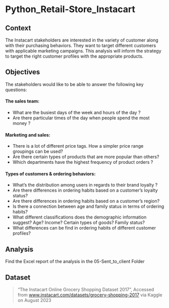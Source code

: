 # Python_Retail-Store_Instacart

## Context
The Instacart stakeholders are interested in the variety of customer along with their purchasing behaviors.
They want to target different customers with applicable marketing campaigns.
This analysis will inform the strategy to target the right customer profiles with the appropriate products. 

## Objectives
The stakeholders would like to be able to answer the following key questions:
#### The sales team:
-  What are the busiest days of the week and hours of the day ?
- Are there particular times of the day when people spend the most money ?

#### Marketing and sales:
- There is a lot of different price tags. How a simpler price range groupings can be used?
- Are there certain types of products that are more popular than others?
- Which departments have the highest frequency of product orders ?

#### Types of customers & ordering behaviors:
- What’s the distribution among users in regards to their brand loyalty ?
- Are there differences in ordering habits based on a customer’s loyalty status?
- Are there differences in ordering habits based on a customer’s region?
- Is there a connection between age and family status in terms of ordering habits?
- What different classifications does the demographic information suggest? Age? Income? Certain types of goods? Family status?
- What differences can be find in ordering habits of different customer profiles?

## Analysis

Find the Excel report of the analysis in the 05-Sent_to_client Folder

## Dataset
> “The Instacart Online Grocery Shopping Dataset 2017”, Accessed from www.instacart.com/datasets/grocery-shopping-2017 via Kaggle on August 2023

